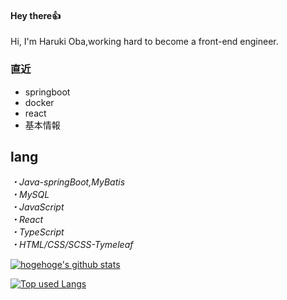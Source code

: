 #### Hey there👍
Hi, I'm Haruki Oba,working hard to become a front-end engineer.

### 直近
- springboot
- docker
- react
- 基本情報

## lang
*・Java-springBoot,MyBatis*  
*・MySQL*  
*・JavaScript*  
*・React*  
*・TypeScript*  
*・HTML/CSS/SCSS-Tymeleaf*  

<!-- リポジトリステータス -->
[![hogehoge's github stats](https://github-readme-stats.vercel.app/api?username=haruki0314&hide=contribs&count_private=true&show_icons=true&theme=tokyonight)](https://github.com/haruki0314/)

<!-- ソースコード統計 -->
[![Top used Langs](https://github-readme-stats.vercel.app/api/top-langs/?username=haruki0314&layout=compact&theme=tokyonight)](https://github.com/haruki0314/)

